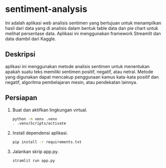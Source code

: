 # sentiment-analysis

Ini adalah aplikasi web analisis sentimen yang bertujuan untuk menampilkan hasil dari data yang di analisis dalam bentuk table data dan pie chart untuk melihat persentase data. Aplikasi ini menggunakan framework Streamlit dan data diambil dari Kaggle.

## Deskripsi

aplikasi ini menggunakan metode analisis sentimen untuk menentukan apakah suatu teks memiliki sentimen positif, negatif, atau netral. Metode yang digunakan dapat mencakup penggunaan kamus kata-kata positif dan negatif, algoritma pembelajaran mesin, atau pendekatan lainnya.

## Persiapan

1. Buat dan aktifkan lingkungan virtual.
    ```bash
    python -m venv .venv
    . .venv/Scripts/activate
    ```
2. Install dependensi aplikasi.
    ```bash
    pip install -r requirements.txt
    ```
3. Jalankan skrip app.py.
    ```bash
    stramlit run app.py
    ```